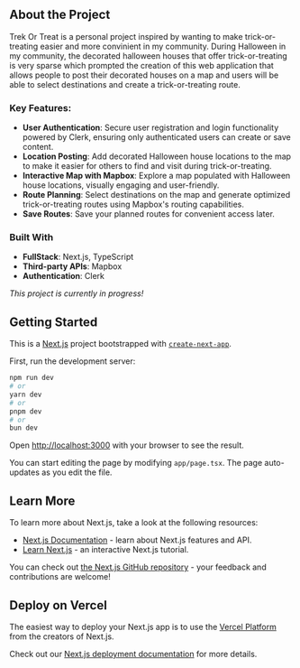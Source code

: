 ## About the Project
Trek Or Treat is a personal project inspired by wanting to make trick-or-treating easier and more convinient in my community. During Halloween in my community, the decorated halloween houses that offer trick-or-treating is very sparse which prompted the creation of this web application that allows people to post their decorated houses on a map and users will be able to select destinations and create a trick-or-treating route. 

### Key Features:
- **User Authentication**: Secure user registration and login functionality powered by Clerk, ensuring only authenticated users can create or save content.
- **Location Posting**: Add decorated Halloween house locations to the map to make it easier for others to find and visit during trick-or-treating.
- **Interactive Map with Mapbox**: Explore a map populated with Halloween house locations, visually engaging and user-friendly.
- **Route Planning**: Select destinations on the map and generate optimized trick-or-treating routes using Mapbox's routing capabilities.
- **Save Routes**: Save your planned routes for convenient access later.

### Built With
- **FullStack**: Next.js, TypeScript
- **Third-party APIs**: Mapbox
- **Authentication**: Clerk

*This project is currently in progress!*



## Getting Started

This is a [Next.js](https://nextjs.org) project bootstrapped with [`create-next-app`](https://nextjs.org/docs/app/api-reference/cli/create-next-app).

First, run the development server:

```bash
npm run dev
# or
yarn dev
# or
pnpm dev
# or
bun dev
```

Open [http://localhost:3000](http://localhost:3000) with your browser to see the result.

You can start editing the page by modifying `app/page.tsx`. The page auto-updates as you edit the file.

## Learn More

To learn more about Next.js, take a look at the following resources:

- [Next.js Documentation](https://nextjs.org/docs) - learn about Next.js features and API.
- [Learn Next.js](https://nextjs.org/learn) - an interactive Next.js tutorial.

You can check out [the Next.js GitHub repository](https://github.com/vercel/next.js) - your feedback and contributions are welcome!

## Deploy on Vercel

The easiest way to deploy your Next.js app is to use the [Vercel Platform](https://vercel.com/new?utm_medium=default-template&filter=next.js&utm_source=create-next-app&utm_campaign=create-next-app-readme) from the creators of Next.js.

Check out our [Next.js deployment documentation](https://nextjs.org/docs/app/building-your-application/deploying) for more details.
